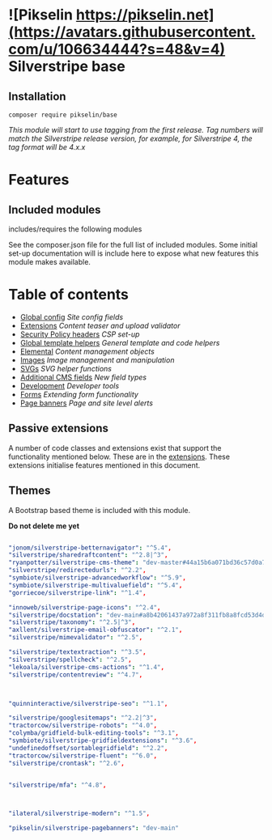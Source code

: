 # ![Pikselin https://pikselin.net](https://avatars.githubusercontent.com/u/106634444?s=48&v=4) Silverstripe base

## Installation

    composer require pikselin/base

*This module will start to use tagging from the first release. Tag numbers will match the Silverstripe release version, for example, for Silverstripe 4, the tag format will be 4.x.x*

# Features

## Included modules
includes/requires the following modules

See the composer.json file for the full list of included modules. Some initial set-up documentation will is include here to expose what new features this module makes available.

# Table of contents

- [Global config](docs/globalconfig.md) *Site config fields*
- [Extensions](docs/extensions.md) *Content teaser and upload validator*
- [Security Policy headers](docs/csp.md) *CSP set-up*
- [Global template helpers](docs/helpers.md) *General template and code helpers*
- [Elemental](docs/elemental.md) *Content management objects*
- [Images](docs/images.md) *Image management and manipulation*
- [SVGs](docs/svg.md) *SVG helper functions*
- [Additional CMS fields](docs/fields.md) *New field types*
- [Development](docs/development.md) *Developer tools*
- [Forms](docs/forms.md) *Extending form functionality*
- [Page banners](https://github.com/Pikselin/silverstripe-pagebanners) *Page and site level alerts*

## Passive extensions

A number of code classes and extensions exist that support the functionality mentioned below. These are in the [extensions](../extensions/). These extensions initialise features mentioned in this document.

## Themes

A Bootstrap based theme is included with this module.

**Do not delete me yet**
```yaml

"jonom/silverstripe-betternavigator": "^5.4",
"silverstripe/sharedraftcontent": "^2.8|^3",
"ryanpotter/silverstripe-cms-theme": "dev-master#44a15b6a071bd36c57d0a72ecb0e3d141e5a86d0",
"silverstripe/redirectedurls": "^2.2",
"symbiote/silverstripe-advancedworkflow": "^5.9",
"symbiote/silverstripe-multivaluefield": "^5.4",
"gorriecoe/silverstripe-link": "^1.4",

"innoweb/silverstripe-page-icons": "^2.4",
"silverstripe/docstation": "dev-main#a8b42061437a972a8f311fb8a8fcd53d4dde092b",
"silverstripe/taxonomy": "^2.5|^3",
"axllent/silverstripe-email-obfuscator": "^2.1",
"silverstripe/mimevalidator": "^2.5",

"silverstripe/textextraction": "^3.5",
"silverstripe/spellcheck": "^2.5",
"lekoala/silverstripe-cms-actions": "^1.4",
"silverstripe/contentreview": "^4.7",



"quinninteractive/silverstripe-seo": "^1.1",

"silverstripe/googlesitemaps": "^2.2|^3",
"tractorcow/silverstripe-robots": "^4.0",
"colymba/gridfield-bulk-editing-tools": "^3.1",
"symbiote/silverstripe-gridfieldextensions": "^3.6",
"undefinedoffset/sortablegridfield": "^2.2",
"tractorcow/silverstripe-fluent": "^6.0",
"silverstripe/crontask": "^2.6",


"silverstripe/mfa": "^4.8",



"ilateral/silverstripe-modern": "^1.5",

"pikselin/silverstripe-pagebanners": "dev-main"

```

